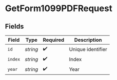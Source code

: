 # GetForm1099PDFRequest


## Fields

| Field              | Type               | Required           | Description        |
| ------------------ | ------------------ | ------------------ | ------------------ |
| `id`               | *string*           | :heavy_check_mark: | Unique identifier  |
| `index`            | *string*           | :heavy_check_mark: | Index              |
| `year`             | *string*           | :heavy_check_mark: | Year               |